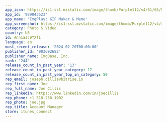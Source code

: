 ```yaml
---
app_icon: https://is1-ssl.mzstatic.com/image/thumb/Purple112/v4/51/65/90/51659030-9b2c-c3a4-9d1e-1f63b33534f7/AppIcon-0-0-1x_U007emarketing-0-7-0-85-220.png/1024x1024bb.png
app_id: '989843523'
app_name: 'ImgPlay: GIF Maker & Meme'
app_screenshot: https://is1-ssl.mzstatic.com/image/thumb/Purple112/v4/43/02/d4/4302d4ed-3a25-7235-3a5c-0d15223bf9e7/0f731019-a00f-45f4-95bb-d27ee21d5793_screenShot_Xmax_en_03.png/1242x2688bb.png
category: Photo & Video
country: US
id: Anniasc9YXfI
language: en
most_recent_release: '2024-02-20T00:00:00'
publisher_id: '903692682'
publisher_name: ImgBase, Inc.
rank: '244'
release_count_in_past_year: '13'
release_count_in_past_year_category: 17
release_count_in_past_year_top_in_category: 50
rep_email: joseph.cillis@bitrise.io
rep_first_name: Joe
rep_full_name: Joe Cillis
rep_linkedin: https://www.linkedin.com/in/joecillis
rep_phone: +1 518-258-1902
rep_photo: joe.jpg
rep_title: Account Manager
store: itunes_connect
---
```

